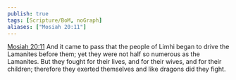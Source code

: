 ```yaml
---
publish: true
tags: [Scripture/BoM, noGraph]
aliases: ["Mosiah 20:11"]
---
```

[Mosiah 20:11](https://churchofjesuschrist.org/study/scriptures/bofm/mosiah/20?lang=eng&id=p11#p11) And it came to pass that the people of Limhi began to drive the Lamanites before them; yet they were not half so numerous as the Lamanites. But they fought for their lives, and for their wives, and for their children; therefore they exerted themselves and like dragons did they fight.
